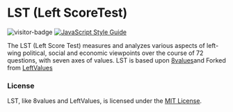 # LST (Left ScoreTest)

![visitor-badge](https://visitor-badge-reloaded.herokuapp.com/badge?page_id=swhn.github.io.LST) [![JavaScript Style Guide](https://img.shields.io/badge/code_style-standard-brightgreen.svg)](https://standardjs.com)

The LST (Left Score Test) measures and analyzes various aspects of left-wing political, social and economic viewpoints over the course of 72 questions, with seven axes of values. LST is based upon [8values](https://8values.github.io/)and Forked from [LeftValues](https://github.com/LeftValues/leftvalues.github.io/)



### License

LST, like 8values and LeftValues, is licensed under the [MIT License](https://github.com/swhn/LST/blob/master/LICENSE).

